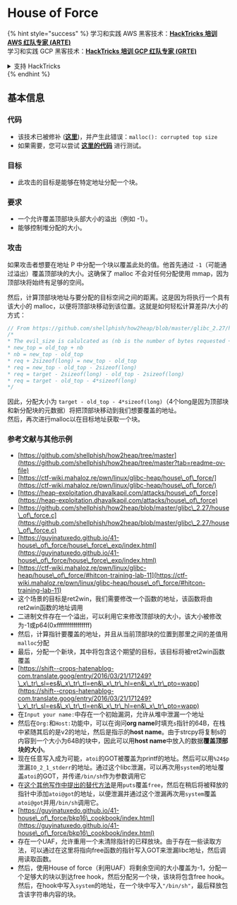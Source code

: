 # House of Force



{% hint style="success" %}
学习和实践 AWS 黑客技术：<img src="/.gitbook/assets/arte.png" alt="" data-size="line">[**HackTricks 培训 AWS 红队专家 (ARTE)**](https://training.hacktricks.xyz/courses/arte)<img src="/.gitbook/assets/arte.png" alt="" data-size="line">\
学习和实践 GCP 黑客技术：<img src="/.gitbook/assets/grte.png" alt="" data-size="line">[**HackTricks 培训 GCP 红队专家 (GRTE)**<img src="/.gitbook/assets/grte.png" alt="" data-size="line">](https://training.hacktricks.xyz/courses/grte)

<details>

<summary>支持 HackTricks</summary>

* 查看 [**订阅计划**](https://github.com/sponsors/carlospolop)!
* **加入** 💬 [**Discord 群组**](https://discord.gg/hRep4RUj7f) 或 [**Telegram 群组**](https://t.me/peass) 或 **关注** 我们的 **Twitter** 🐦 [**@hacktricks\_live**](https://twitter.com/hacktricks\_live)**.**
* **通过向** [**HackTricks**](https://github.com/carlospolop/hacktricks) 和 [**HackTricks Cloud**](https://github.com/carlospolop/hacktricks-cloud) GitHub 仓库提交 PR 来分享黑客技巧。

</details>
{% endhint %}

## 基本信息

### 代码

* 该技术已被修补 ([**这里**](https://sourceware.org/git/?p=glibc.git;a=commitdiff;h=30a17d8c95fbfb15c52d1115803b63aaa73a285c))，并产生此错误：`malloc(): corrupted top size`
* 如果需要，您可以尝试 [**这里的代码**](https://guyinatuxedo.github.io/41-house\_of\_force/house\_force\_exp/index.html) 进行测试。

### 目标

* 此攻击的目标是能够在特定地址分配一个块。

### 要求

* 一个允许覆盖顶部块头部大小的溢出（例如 -1）。
* 能够控制堆分配的大小。

### 攻击

如果攻击者想要在地址 P 中分配一个块以覆盖此处的值。他首先通过 `-1`（可能通过溢出）覆盖顶部块的大小。这确保了 malloc 不会对任何分配使用 mmap，因为顶部块将始终有足够的空间。

然后，计算顶部块地址与要分配的目标空间之间的距离。这是因为将执行一个具有该大小的 malloc，以便将顶部块移动到该位置。这就是如何轻松计算差异/大小的方式：
```c
// From https://github.com/shellphish/how2heap/blob/master/glibc_2.27/house_of_force.c#L59C2-L67C5
/*
* The evil_size is calulcated as (nb is the number of bytes requested + space for metadata):
* new_top = old_top + nb
* nb = new_top - old_top
* req + 2sizeof(long) = new_top - old_top
* req = new_top - old_top - 2sizeof(long)
* req = target - 2sizeof(long) - old_top - 2sizeof(long)
* req = target - old_top - 4*sizeof(long)
*/
```
因此，分配大小为 `target - old_top - 4*sizeof(long)`（4个long是因为顶部块和新分配块的元数据）将把顶部块移动到我们想要覆盖的地址。\
然后，再次进行malloc以在目标地址获取一个块。

### 参考文献与其他示例

* [https://github.com/shellphish/how2heap/tree/master](https://github.com/shellphish/how2heap/tree/master?tab=readme-ov-file)
* [https://ctf-wiki.mahaloz.re/pwn/linux/glibc-heap/house\_of\_force/](https://ctf-wiki.mahaloz.re/pwn/linux/glibc-heap/house\_of\_force/)
* [https://heap-exploitation.dhavalkapil.com/attacks/house\_of\_force](https://heap-exploitation.dhavalkapil.com/attacks/house\_of\_force)
* [https://github.com/shellphish/how2heap/blob/master/glibc\_2.27/house\_of\_force.c](https://github.com/shellphish/how2heap/blob/master/glibc\_2.27/house\_of\_force.c)
* [https://guyinatuxedo.github.io/41-house\_of\_force/house\_force\_exp/index.html](https://guyinatuxedo.github.io/41-house\_of\_force/house\_force\_exp/index.html)
* [https://ctf-wiki.mahaloz.re/pwn/linux/glibc-heap/house\_of\_force/#hitcon-training-lab-11](https://ctf-wiki.mahaloz.re/pwn/linux/glibc-heap/house\_of\_force/#hitcon-training-lab-11)
* 这个场景的目标是ret2win，我们需要修改一个函数的地址，该函数将由ret2win函数的地址调用
* 二进制文件存在一个溢出，可以利用它来修改顶部块的大小，该大小被修改为-1或p64(0xffffffffffffffff)
* 然后，计算指针要覆盖的地址，并且从当前顶部块的位置到那里之间的差值用`malloc`分配
* 最后，分配一个新块，其中将包含这个期望的目标，该目标将被ret2win函数覆盖
* [https://shift--crops-hatenablog-com.translate.goog/entry/2016/03/21/171249?\_x\_tr\_sl=es&\_x\_tr\_tl=en&\_x\_tr\_hl=en&\_x\_tr\_pto=wapp](https://shift--crops-hatenablog-com.translate.goog/entry/2016/03/21/171249?\_x\_tr\_sl=es&\_x\_tr\_tl=en&\_x\_tr\_hl=en&\_x\_tr\_pto=wapp)
* 在`Input your name:`中存在一个初始漏洞，允许从堆中泄漏一个地址
* 然后在`Org:`和`Host:`功能中，可以在询问**org name**时填充`s`指针的64B，在栈中紧随其后的是v2的地址，然后是指示的**host name**。由于strcpy将复制s的内容到一个大小为64B的块中，因此可以用**host name**中放入的数据**覆盖顶部块的大小**。
* 现在任意写入成为可能，`atoi`的GOT被覆盖为printf的地址。然后可以用`%24$p`泄漏`IO_2_1_stderr`的地址。通过这个libc泄漏，可以再次用`system`的地址覆盖`atoi`的GOT，并传递`/bin/sh`作为参数调用它
* 在[这个其他写作中提出的替代方法](https://ctf-wiki.mahaloz.re/pwn/linux/glibc-heap/house\_of\_force/#2016-bctf-bcloud)是用`puts`覆盖`free`，然后在稍后将被释放的指针中添加`atoi@got`的地址，以便泄漏并通过这个泄漏再次用`system`覆盖`atoi@got`并用`/bin/sh`调用它。
* [https://guyinatuxedo.github.io/41-house\_of\_force/bkp16\_cookbook/index.html](https://guyinatuxedo.github.io/41-house\_of\_force/bkp16\_cookbook/index.html)
* 存在一个UAF，允许重用一个未清除指针的已释放块。由于存在一些读取方法，可以通过在这里将指向free函数的指针写入GOT来泄漏libc地址，然后调用读取函数。
* 然后，使用House of force（利用UAF）将剩余空间的大小覆盖为-1，分配一个足够大的块以到达free hook，然后分配另一个块，该块将包含free hook。然后，在hook中写入`system`的地址，在一个块中写入`"/bin/sh"`，最后释放包含该字符串内容的块。
